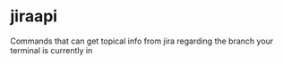 # jiraapi
Commands that can get topical info from jira regarding the branch your terminal is currently in

